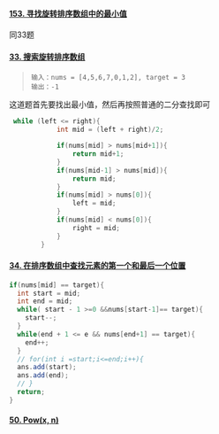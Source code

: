 #### [153. 寻找旋转排序数组中的最小值](https://leetcode-cn.com/problems/find-minimum-in-rotated-sorted-array/)

同33题

#### [33. 搜索旋转排序数组](https://leetcode-cn.com/problems/search-in-rotated-sorted-array/)

> ```
> 输入：nums = [4,5,6,7,0,1,2], target = 3
> 输出：-1
> ```



这道题首先要找出最小值，然后再按照普通的二分查找即可

```java
 while (left <= right){
            int mid = (left + right)/2;

            if(nums[mid] > nums[mid+1]){
                return mid+1;
            }
            if(nums[mid-1] > nums[mid]){
                return mid;
            }
            if(nums[mid] > nums[0]){
                left = mid;
            }
            if(nums[mid] < nums[0]){
                right = mid;
            }
        }
```



#### [34. 在排序数组中查找元素的第一个和最后一个位置](https://leetcode-cn.com/problems/find-first-and-last-position-of-element-in-sorted-array/)

```java
if(nums[mid] == target){
  int start = mid;
  int end = mid;
  while( start - 1 >=0 &&nums[start-1]== target){
    start--;
  }
  while(end + 1 <= e && nums[end+1] == target){
    end++;
  }
  // for(int i =start;i<=end;i++){
  ans.add(start);
  ans.add(end);
  // }
  return;
}
```



#### [50. Pow(x, n)](https://leetcode-cn.com/problems/powx-n/)

